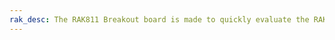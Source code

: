 ```yaml
---
rak_desc: The RAK811 Breakout board is made to quickly evaluate the RAK811 stamp module. The Xbee form factor board allows access to most GPIO's.
---
```


<rk-redirect to="/Product-Categories/WisDuo/RAK811-Breakout-Board/Overview/" />